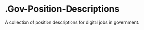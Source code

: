 .Gov-Position-Descriptions
==========================

A collection of position descriptions for digital jobs in government.  
